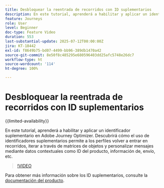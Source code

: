 ```yaml
---
title: Desbloquear la reentrada de recorridos con ID suplementarios
description: En este tutorial, aprenderá a habilitar y aplicar un identificador suplementario en Adobe Journey Optimizer. Descubrirá cómo el uso de identificadores suplementarios permite a los perfiles volver a entrar en recorridos, iterar a través de matrices de objetos y personalizar mensajes mediante datos contextuales como ID del producto, información de, envío, etc.
feature: Journeys
role: User
level: Beginner
doc-type: Feature Video
duration: 553
last-substantial-update: 2025-07-12T00:00:00Z
jira: KT-18442
exl-id: f8649b75-bd07-4499-bb96-389db1470a42
source-git-commit: 8e50f8c485295e680596403dd25afc5748e26dc7
workflow-type: ht
source-wordcount: '114'
ht-degree: 100%

---
```


# Desbloquear la reentrada de recorridos con ID suplementarios

{{limited-availability}}

En este tutorial, aprenderá a habilitar y aplicar un identificador suplementario en Adobe Journey Optimizer. Descubrirá cómo el uso de identificadores suplementarios permite a los perfiles volver a entrar en recorridos, iterar a través de matrices de objetos y personalizar mensajes mediante datos contextuales como ID del producto, información de, envío, etc.

>[!VIDEO](https://video.tv.adobe.com/v/3464792/?learn=on&enablevpops)

Para obtener más información sobre los ID suplementarios, consulte la [documentación del producto](https://experienceleague.adobe.com/es/docs/journey-optimizer/using/orchestrate-journeys/manage-journey/supplemental-identifier).

